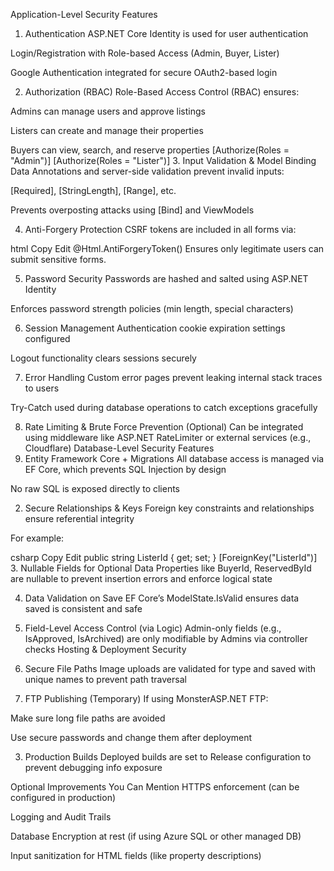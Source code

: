 Application-Level Security Features
1. Authentication
ASP.NET Core Identity is used for user authentication

Login/Registration with Role-based Access (Admin, Buyer, Lister)

Google Authentication integrated for secure OAuth2-based login

2. Authorization (RBAC)
Role-Based Access Control (RBAC) ensures:

Admins can manage users and approve listings

Listers can create and manage their properties

Buyers can view, search, and reserve properties
[Authorize(Roles = "Admin")]
[Authorize(Roles = "Lister")]
3. Input Validation & Model Binding
Data Annotations and server-side validation prevent invalid inputs:

[Required], [StringLength], [Range], etc.

Prevents overposting attacks using [Bind] and ViewModels

4. Anti-Forgery Protection
CSRF tokens are included in all forms via:

html
Copy
Edit
@Html.AntiForgeryToken()
Ensures only legitimate users can submit sensitive forms.

5. Password Security
Passwords are hashed and salted using ASP.NET Identity

Enforces password strength policies (min length, special characters)

6. Session Management
Authentication cookie expiration settings configured

Logout functionality clears sessions securely

7. Error Handling
Custom error pages prevent leaking internal stack traces to users

Try-Catch used during database operations to catch exceptions gracefully

8. Rate Limiting & Brute Force Prevention (Optional)
Can be integrated using middleware like ASP.NET RateLimiter or external services (e.g., Cloudflare)
Database-Level Security Features
1. Entity Framework Core + Migrations
All database access is managed via EF Core, which prevents SQL Injection by design

No raw SQL is exposed directly to clients

2. Secure Relationships & Keys
Foreign key constraints and relationships ensure referential integrity

For example:

csharp
Copy
Edit
public string ListerId { get; set; }
[ForeignKey("ListerId")]
3. Nullable Fields for Optional Data
Properties like BuyerId, ReservedById are nullable to prevent insertion errors and enforce logical state

4. Data Validation on Save
EF Core’s ModelState.IsValid ensures data saved is consistent and safe

5. Field-Level Access Control (via Logic)
Admin-only fields (e.g., IsApproved, IsArchived) are only modifiable by Admins via controller checks
Hosting & Deployment Security
1. Secure File Paths
Image uploads are validated for type and saved with unique names to prevent path traversal

2. FTP Publishing (Temporary)
If using MonsterASP.NET FTP:

Make sure long file paths are avoided

Use secure passwords and change them after deployment

3. Production Builds
Deployed builds are set to Release configuration to prevent debugging info exposure

Optional Improvements You Can Mention
HTTPS enforcement (can be configured in production)

Logging and Audit Trails

Database Encryption at rest (if using Azure SQL or other managed DB)

Input sanitization for HTML fields (like property descriptions)

